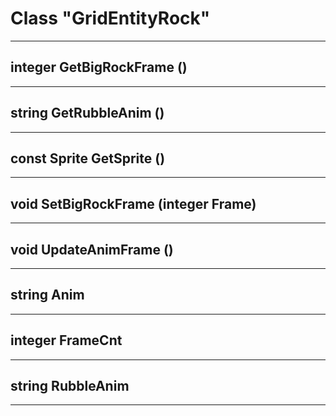 # Class "GridEntityRock"
___ 
## integer GetBigRockFrame ()

___ 
## string GetRubbleAnim ()

___ 
## const Sprite GetSprite ()

___ 
## void SetBigRockFrame (integer Frame)

___ 
## void UpdateAnimFrame ()

___ 
## string Anim

___ 
## integer FrameCnt

___ 
## string RubbleAnim

___ 
